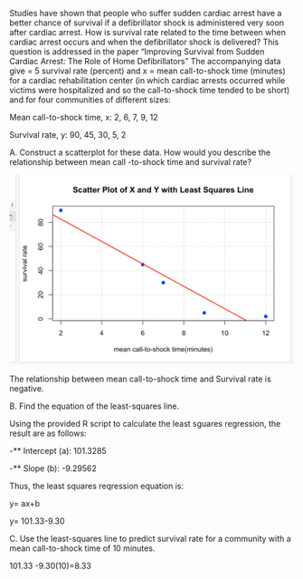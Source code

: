 Studies have shown that people who suffer sudden cardiac arrest have a better chance of survival if a defibrillator shock is administered very soon after cardiac arrest. 
How is survival rate related to the time between when cardiac arrest occurs and when the defibrillator shock is delivered? This question is addressed 
in the paper “Improving Survival from Sudden Cardiac Arrest: The Role of Home Defibrillators” The accompanying data give = 5 survival rate (percent) 
and x = mean call-to-shock time (minutes) for a cardiac rehabilitation center (in which cardiac arrests occurred while victims were hospitalized and so the call-to-shock time tended 
to be short) and for four communities of different sizes:

Mean call-to-shock time, x: 2, 6, 7, 9, 12

Survival rate, y: 90, 45, 30, 5, 2

A. Construct a scatterplot for these data. How would you describe the relationship between mean call -to-shock time and survival rate?

<img src="scatterplot-image.png" alt="Scatter Plot" width="600"/>


The relationship between mean call-to-shock time and Survival rate is negative.

B. Find the equation of the least-squares line.

Using the provided R script to calculate the least sguares regression, the result are as follows:

-** Intercept (a): 101.3285 

-** Slope (b): -9.29562 


Thus, the least squares reqression equation is:

   y= ax+b 
   
   y= 101.33-9.30
   
C. Use the least-squares line to predict survival rate for a community with a mean call-to-shock time
of 10 minutes.

101.33 -9.30(10)=8.33





